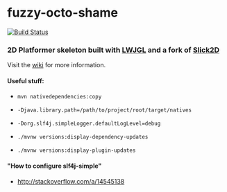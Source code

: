 # fuzzy-octo-shame
[![Build Status](https://travis-ci.org/FOShameDotOrg/fuzzy-octo-shame.svg?branch=master)](https://travis-ci.org/FOShameDotOrg/fuzzy-octo-shame)
### 2D Platformer skeleton built with [LWJGL](http://legacy.lwjgl.org/) and a fork of [Slick2D](http://slick.ninjacave.com/)

Visit the [wiki](https://github.com/virtuoushub/fuzzy-octo-shame/wiki) for more information.

#### Useful stuff:

* `mvn nativedependencies:copy`

* `-Djava.library.path=/path/to/project/root/target/natives`

* `-Dorg.slf4j.simpleLogger.defaultLogLevel=debug`

* `./mvnw versions:display-dependency-updates`

* `./mvnw versions:display-plugin-updates`

#### "How to configure slf4j-simple"
* http://stackoverflow.com/a/14545138
